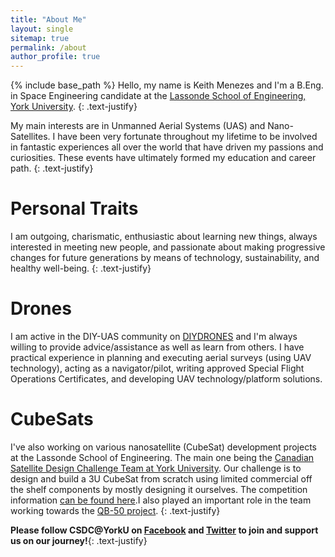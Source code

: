 ```yaml
---
title: "About Me"
layout: single
sitemap: true
permalink: /about
author_profile: true
---
```


{% include base_path %}
Hello, my name is Keith Menezes and I'm a B.Eng. in Space Engineering candidate at the [Lassonde School of Engineering, York University](http://www.lassonde.yorku.ca/).
{: .text-justify}

My main interests are in Unmanned Aerial Systems (UAS) and Nano-Satellites. I have been very fortunate throughout my lifetime to be involved in fantastic experiences all over the world that have driven my passions and curiosities. These events have ultimately formed my education and career path.
{: .text-justify}

Personal Traits
===============
I am outgoing, charismatic, enthusiastic about learning new things, always interested in meeting new people, and passionate about making progressive changes for future generations by means of technology, sustainability, and healthy well-being.
{: .text-justify}

Drones
========
I am active in the DIY-UAS community on [DIYDRONES](http://diydrones.com/profile/menezes) and I'm always willing to provide advice/assistance as well as learn from others. I have practical experience in planning and executing aerial surveys (using UAV technology), acting as a navigator/pilot, writing approved Special Flight Operations Certificates, and developing UAV technology/platform solutions.

CubeSats
==========
I've also working on various nanosatellite (CubeSat) development projects at the Lassonde School of Engineering. The main one being the [Canadian Satellite Design Challenge Team at York University](https://www.lassat.ca). Our challenge is to design and build a 3U CubeSat from scratch using limited commercial off the shelf components by mostly designing it ourselves. The competition information [can be found here](https://www.csdcms.ca).I also played an important role in the team working towards the [QB-50 project](https://www.qb50.eu).
{: .text-justify}

**Please follow CSDC@YorkU on [Facebook](https://www.facebook.com/YorkCSDC/) and [Twitter](https://twitter.com/YorkCsdc) to join and support us on our journey!**{: .text-justify}
